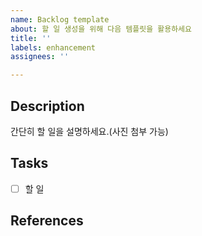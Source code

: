```yaml
---
name: Backlog template
about: 할 일 생성을 위해 다음 템플릿을 활용하세요
title: ''
labels: enhancement
assignees: ''

---
```


## Description

간단히 할 일을 설명하세요.(사진 첨부 가능)

## Tasks

- [ ] 할 일

## References

